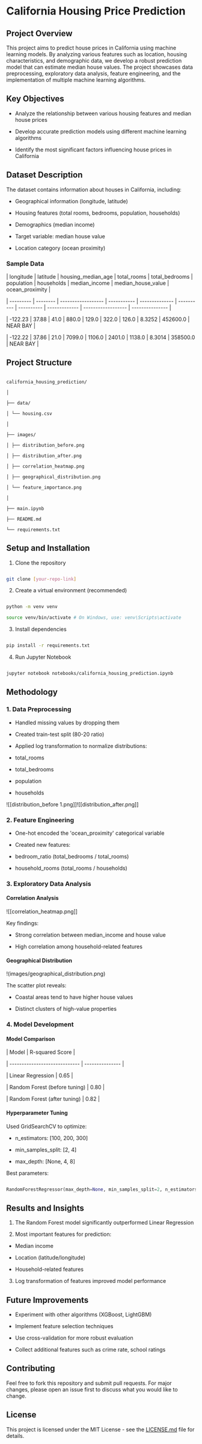 # California Housing Price Prediction

## Project Overview

This project aims to predict house prices in California using machine learning models. By analyzing various features such as location, housing characteristics, and demographic data, we develop a robust prediction model that can estimate median house values. The project showcases data preprocessing, exploratory data analysis, feature engineering, and the implementation of multiple machine learning algorithms.

## Key Objectives

- Analyze the relationship between various housing features and median house prices

- Develop accurate prediction models using different machine learning algorithms

- Identify the most significant factors influencing house prices in California

## Dataset Description

The dataset contains information about houses in California, including:

- Geographical information (longitude, latitude)

- Housing features (total rooms, bedrooms, population, households)

- Demographics (median income)

- Target variable: median house value

- Location category (ocean proximity)

### Sample Data

| longitude | latitude | housing_median_age | total_rooms | total_bedrooms | population | households | median_income | median_house_value | ocean_proximity |

| --------- | -------- | ------------------ | ----------- | -------------- | ---------- | ---------- | ------------- | ------------------ | --------------- |

| -122.23 | 37.88 | 41.0 | 880.0 | 129.0 | 322.0 | 126.0 | 8.3252 | 452600.0 | NEAR BAY |

| -122.22 | 37.86 | 21.0 | 7099.0 | 1106.0 | 2401.0 | 1138.0 | 8.3014 | 358500.0 | NEAR BAY |

## Project Structure

```

california_housing_prediction/

│

├── data/

│ └── housing.csv

│

├── images/

│ ├── distribution_before.png

│ ├── distribution_after.png

│ ├── correlation_heatmap.png

│ ├── geographical_distribution.png

│ └── feature_importance.png

│

├── main.ipynb

├── README.md

└── requirements.txt

```

## Setup and Installation

1. Clone the repository

```bash

git clone [your-repo-link]

```

2. Create a virtual environment (recommended)

```bash

python -m venv venv

source venv/bin/activate # On Windows, use: venv\Scripts\activate

```

3. Install dependencies

```bash

pip install -r requirements.txt

```

4. Run Jupyter Notebook

```bash

jupyter notebook notebooks/california_housing_prediction.ipynb

```

## Methodology

### 1. Data Preprocessing

- Handled missing values by dropping them

- Created train-test split (80-20 ratio)

- Applied log transformation to normalize distributions:

- total_rooms

- total_bedrooms

- population

- households

![[distribution_before 1.png]]![[distribution_after.png]]

### 2. Feature Engineering

- One-hot encoded the 'ocean_proximity' categorical variable

- Created new features:

- bedroom_ratio (total_bedrooms / total_rooms)

- household_rooms (total_rooms / households)

### 3. Exploratory Data Analysis

#### Correlation Analysis

![[correlation_heatmap.png]]

Key findings:

- Strong correlation between median_income and house value

- High correlation among household-related features

#### Geographical Distribution

!(images/geographical_distribution.png)

The scatter plot reveals:

- Coastal areas tend to have higher house values

- Distinct clusters of high-value properties

### 4. Model Development

#### Model Comparison

| Model | R-squared Score |

| ----------------------------- | --------------- |

| Linear Regression | 0.65 |

| Random Forest (before tuning) | 0.80 |

| Random Forest (after tuning) | 0.82 |

#### Hyperparameter Tuning

Used GridSearchCV to optimize:

- n_estimators: [100, 200, 300]

- min_samples_split: [2, 4]

- max_depth: [None, 4, 8]

Best parameters:

```python

RandomForestRegressor(max_depth=None, min_samples_split=2, n_estimators=300)

```

## Results and Insights

1. The Random Forest model significantly outperformed Linear Regression

2. Most important features for prediction:

- Median income

- Location (latitude/longitude)

- Household-related features

3. Log transformation of features improved model performance

## Future Improvements

- Experiment with other algorithms (XGBoost, LightGBM)

- Implement feature selection techniques

- Use cross-validation for more robust evaluation

- Collect additional features such as crime rate, school ratings

## Contributing

Feel free to fork this repository and submit pull requests. For major changes, please open an issue first to discuss what you would like to change.

## License

This project is licensed under the MIT License - see the [LICENSE.md](LICENSE.md) file for details.
